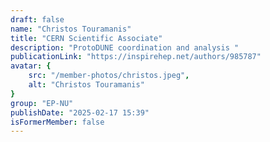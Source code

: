 ```yaml
---
draft: false
name: "Christos Touramanis"
title: "CERN Scientific Associate"
description: "ProtoDUNE coordination and analysis "
publicationLink: "https://inspirehep.net/authors/985787"
avatar: {
    src: "/member-photos/christos.jpeg",
    alt: "Christos Touramanis"
}
group: "EP-NU"
publishDate: "2025-02-17 15:39"
isFormerMember: false
---
```

